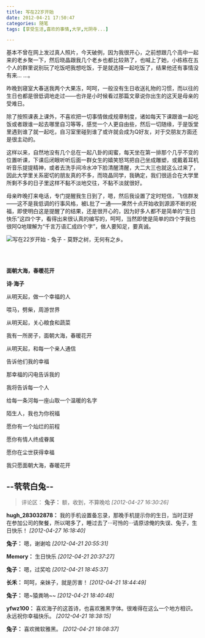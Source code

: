 ```yaml
---
title: 写在22岁开始
date: 2012-04-21 17:50:47
categories: 随笔
tags: [享受生活,喜欢的事情,大学,光阴寺...]

---
```

基本不曾在网上发过真人照片，今天破例，因为我很开心，之前想跟几个高中一起来的老乡聚一下，然后晓晶跟我几个老乡也都比较熟了，也喊上了她，小栋栋在五个人的群里说别玩了吃饭吧我想吃饭，于是就选择一起吃饭了，结果他还有事情没有来... ...。

昨晚到寝室大春送我两个大果冻，呵呵，一般没有生日收送礼物的习惯，而以往的生日也都是很低调地走过——也许是小时候看过那篇文章说你出生的这天是母亲的受难日。

除了按照课表上课外，不喜欢把一切事情做成规章制度，诸如每天下课跟谁一起吃饭或者跟谁一起去哪里自习等等，感觉一个人更自由些，然后一切随缘，于是饭堂里遇到谁了就一起吃，自习室里碰到谁了或许就会成为Q好友，对于交朋友方面还是很主动的。

这样以来，自然地没有几个总在一起八卦的闺蜜，每天坐在第一排那个几乎不变的位置听课，下课后闭眼听听后面一群女生的嬉笑怒骂把自己坐成雕塑，或戴着耳机听音乐提提精神，或者去洗手间冷水冲下脸清醒清醒，大二大三也就这么过来了，因此大学里关系密切的朋友真的不多，而晓晶同学，我确定，我们很适合在大学里所剩不多的日子里这样不黏不淡地交往，不黏不淡就很好。 

母亲昨晚打来电话，专门提醒我生日到了，嗯，然后我设置了定时短信，飞信群发——这不是我低调的行事风格，被L批了一通——果然十点开始收到源源不断的祝福，即使明白这是提醒了的结果，还是很开心的，因为好多人都不是简单的“生日快乐”这四个字，看得出来很认真的编写的，呵呵，当然即使是简单的四个字我也很阿Q地理解为“千言万语汇成四个字”，做人要知足，要真诚。

![写在22岁开始 - 兔子 - 莫野之树，无何有之乡。](2553259513759796358.jpg)

<br /><br />

**面朝大海，春暖花开**

**诗·海子**

从明天起，做一个幸福的人

喂马，劈柴，周游世界

从明天起，关心粮食和蔬菜

我有一所房子，面朝大海，春暖花开

从明天起，和每一个亲人通信

告诉他们我的幸福

那幸福的闪电告诉我的

我将告诉每一个人

给每一条河每一座山取一个温暖的名字

陌生人，我也为你祝福

愿你有一个灿烂的前程

愿你有情人终成眷属

愿你在尘世获得幸福

我只愿面朝大海，春暖花开

--茕茕白兔--
---
>评论区：
>**兔子：** 额，收到，不算晚哈  *[2012-04-27 16:30:26]*
>
**hugh_283032878：** 我的手机设置备忘录，那晚手机提示你的生日，当时正好在参加公司的聚餐，所以喝多了，睡过去了&middot;&middot;&middot;可怜的&middot;&middot;&middot;请原谅俺的失误、兔子，生日快乐！  *[2012-04-27 16:18:40]*
>
**兔子：** 嗯，谢谢哈  *[2012-04-21 20:55:31]*
>
**Memory：** 生日快乐  *[2012-04-21 20:37:27]*
>
**兔子：** 嗯，过奖哈  *[2012-04-21 18:45:37]*
>
**长禾：** 呵呵，亲妹子，就是厉害！  *[2012-04-21 18:44:49]*
>
**兔子：** 嗯~猿粪呐~~  *[2012-04-21 18:40:48]*
>
**yfwz100：** 喜欢海子的这首诗，也喜欢雅黑字体。很难得在这么一个地方相识。永远祝你幸福快乐。  *[2012-04-21 18:38:15]*
>
**兔子：** 喜欢微软雅黑。  *[2012-04-21 18:08:37]*
>
